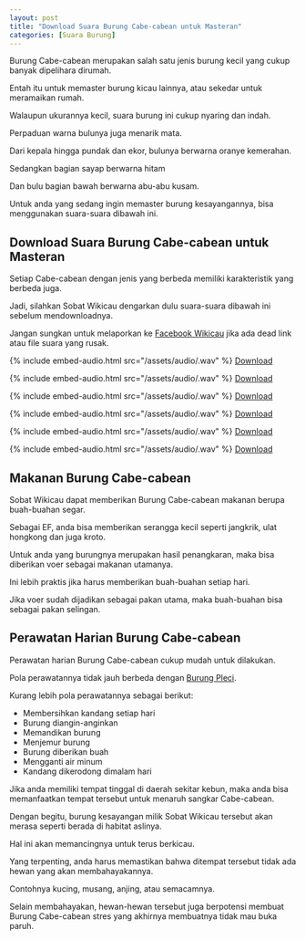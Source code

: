 ```yaml
---
layout: post
title: "Download Suara Burung Cabe-cabean untuk Masteran"
categories: [Suara Burung]
---
```


Burung Cabe-cabean merupakan salah satu jenis burung kecil yang cukup banyak dipelihara dirumah.

Entah itu untuk memaster burung kicau lainnya, atau sekedar untuk meramaikan rumah.

Walaupun ukurannya kecil, suara burung ini cukup nyaring dan indah.

Perpaduan warna bulunya juga menarik mata.

Dari kepala hingga pundak dan ekor, bulunya berwarna oranye kemerahan.

Sedangkan bagian sayap berwarna hitam

Dan bulu bagian bawah berwarna abu-abu kusam.

Untuk anda yang sedang ingin memaster burung kesayangannya, bisa menggunakan suara-suara dibawah ini.

## Download Suara Burung Cabe-cabean untuk Masteran

Setiap Cabe-cabean dengan jenis yang berbeda memiliki karakteristik yang berbeda juga.

Jadi, silahkan Sobat Wikicau dengarkan dulu suara-suara dibawah ini sebelum mendownloadnya.

Jangan sungkan untuk melaporkan ke [Facebook Wikicau](https://facebook.com/wikicau) jika ada dead link atau file suara yang rusak.

{% include embed-audio.html src="/assets/audio/<audio-source-name>.wav" %}
[Download](https://bit.ly/2ymhKNA)

{% include embed-audio.html src="/assets/audio/<audio-source-name>.wav" %}
[Download](https://bit.ly/2OkVfmX)

{% include embed-audio.html src="/assets/audio/<audio-source-name>.wav" %}
[Download](https://bit.ly/2yisrkk)

{% include embed-audio.html src="/assets/audio/<audio-source-name>.wav" %}
[Download](https://bit.ly/2yjjg35)

{% include embed-audio.html src="/assets/audio/<audio-source-name>.wav" %}
[Download](https://bit.ly/2MoJTvU)

{% include embed-audio.html src="/assets/audio/<audio-source-name>.wav" %}
[Download](https://bit.ly/2OqQ993)

## Makanan Burung Cabe-cabean

Sobat Wikicau dapat memberikan Burung Cabe-cabean makanan berupa buah-buahan segar.

Sebagai EF, anda bisa memberikan serangga kecil seperti jangkrik, ulat hongkong dan juga kroto.

Untuk anda yang burungnya merupakan hasil penangkaran, maka bisa diberikan voer sebagai makanan utamanya.

Ini lebih praktis jika harus memberikan buah-buahan setiap hari.

Jika voer sudah dijadikan sebagai pakan utama, maka buah-buahan bisa sebagai pakan selingan.

## Perawatan Harian Burung Cabe-cabean

Perawatan harian Burung Cabe-cabean cukup mudah untuk dilakukan.

Pola perawatannya tidak jauh berbeda dengan [Burung Pleci](https://wikicau.com/suara-burung-pleci/).

Kurang lebih pola perawatannya sebagai berikut:

- Membersihkan kandang setiap hari
- Burung diangin-anginkan
- Memandikan burung
- Menjemur burung
- Burung diberikan buah
- Mengganti air minum
- Kandang dikerodong dimalam hari

Jika anda memiliki tempat tinggal di daerah sekitar kebun, maka anda bisa memanfaatkan tempat tersebut untuk menaruh sangkar Cabe-cabean.

Dengan begitu, burung kesayangan milik Sobat Wikicau tersebut akan merasa seperti berada di habitat aslinya.

Hal ini akan memancingnya untuk terus berkicau.

Yang terpenting, anda harus memastikan bahwa ditempat tersebut tidak ada hewan yang akan membahayakannya.

Contohnya kucing, musang, anjing, atau semacamnya.

Selain membahayakan, hewan-hewan tersebut juga berpotensi membuat Burung Cabe-cabean stres yang akhirnya membuatnya tidak mau buka paruh.

